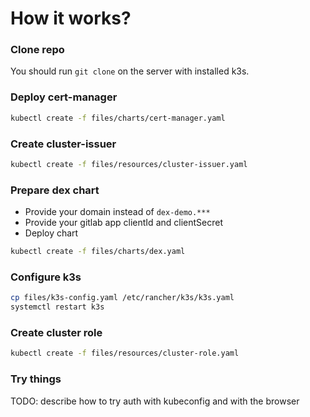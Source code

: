 # How it works?

### Clone repo

You should run `git clone` on the server with installed k3s.

### Deploy cert-manager

```bash
kubectl create -f files/charts/cert-manager.yaml 
```

### Create cluster-issuer

```bash
kubectl create -f files/resources/cluster-issuer.yaml
```

### Prepare dex chart

- Provide your domain instead of `dex-demo.***`
- Provide your gitlab app clientId and clientSecret
- Deploy chart

```bash
kubectl create -f files/charts/dex.yaml
```

### Configure k3s

```bash
cp files/k3s-config.yaml /etc/rancher/k3s/k3s.yaml
systemctl restart k3s
```

### Create cluster role

```bash
kubectl create -f files/resources/cluster-role.yaml
```

### Try things

TODO: describe how to try auth with kubeconfig and with the browser

